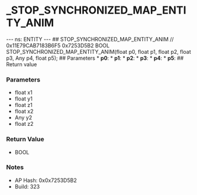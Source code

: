 # _STOP_SYNCHRONIZED_MAP_ENTITY_ANIM

--- ns: ENTITY --- ## STOP_SYNCHRONIZED_MAP_ENTITY_ANIM  // 0x11E79CAB7183B6F5 0x7253D5B2 BOOL STOP_SYNCHRONIZED_MAP_ENTITY_ANIM(float p0, float p1, float p2, float p3, Any p4, float p5);   ## Parameters * **p0**: * **p1**: * **p2**: * **p3**: * **p4**: * **p5**:  ## Return value

### Parameters
* float x1
* float y1
* float z1
* float x2
* Any y2
* float z2

### Return Value
* BOOL

### Notes
* AP Hash: 0x0x7253D5B2
* Build: 323

